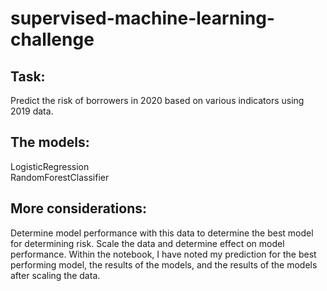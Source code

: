 # supervised-machine-learning-challenge
## Task:
Predict the risk of borrowers in 2020 based on various indicators using 2019 data.
## The models:
LogisticRegression<br/>
RandomForestClassifier
## More considerations:
Determine model performance with this data to determine the best model for determining risk. Scale the data and determine effect on model performance. Within the notebook, I have noted my prediction for the best performing model, the results of the models, and the results of the models after scaling the data.
